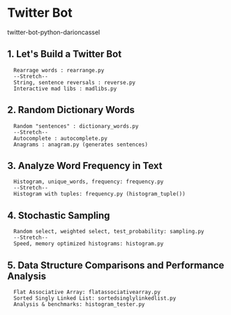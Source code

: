 # Twitter Bot
twitter-bot-python-darioncassel

## 1. Let's Build a Twitter Bot
      Rearrage words : rearrange.py
      --Stretch--
      String, sentence reversals : reverse.py
      Interactive mad libs : madlibs.py

## 2. Random Dictionary Words
      Random "sentences" : dictionary_words.py
      --Stretch--
      Autocomplete : autocomplete.py
      Anagrams : anagram.py (generates sentences)

## 3. Analyze Word Frequency in Text
      Histogram, unique_words, frequency: frequency.py
      --Stretch--
      Histogram with tuples: frequency.py (histogram_tuple())

## 4. Stochastic Sampling
      Random select, weighted select, test_probability: sampling.py
      --Stretch--
      Speed, memory optimized histograms: histogram.py

## 5. Data Structure Comparisons and Performance Analysis
      Flat Associative Array: flatassociativearray.py
      Sorted Singly Linked List: sortedsinglylinkedlist.py
      Analysis & benchmarks: histogram_tester.py
